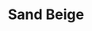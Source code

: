 ---
language: id
layout: product-item
title: Sand Beige
description: Description in &amp; Sand Beige
keyword: keyword in Sand Beige
image: /images/Sand-Beige-Soft-Canvas-.jpg
sub-title: Panel &#58; Soft Canvas
article-1: Custom size upon order<br>Thickness &#58; 1/2″ <br>Panel &#58; Soft Canvas <br>Color &#58; Light to dark gray <br>
title-right: Sand Beige
article-right: Sand Beige
title-2: Sand Beige
article-2: Sand Beige
article-3: Sand Beige
alt-slide1: Sand Beige
alt-slide2: Sand Beige
alt-slide3: Sand Beige
slide1: /images/Sand-Beige-Soft-Canvas-.jpg
slide2: /images/Sand-Beige-Soft-Canvas-.jpg
slide3: /images/Sand-Beige-Soft-Canvas-.jpg
---
